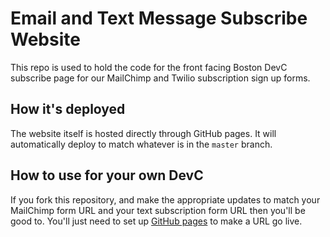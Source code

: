 # Email and Text Message Subscribe Website

This repo is used to hold the code for the front facing Boston DevC subscribe page for our MailChimp and Twilio subscription sign up forms.

## How it's deployed

The website itself is hosted directly through GitHub pages. It will automatically deploy to match whatever is in the `master` branch. 

## How to use for your own DevC

If you fork this repository, and make the appropriate updates to match your MailChimp form URL and your text subscription form URL then you'll be good to. You'll just need to set up [GitHub pages](https://guides.github.com/features/pages/) to make a URL go live. 
